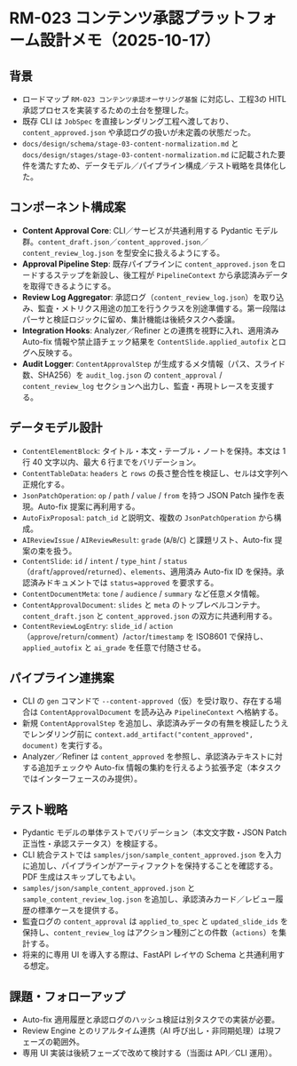 # RM-023 コンテンツ承認プラットフォーム設計メモ（2025-10-17）

## 背景
- ロードマップ `RM-023 コンテンツ承認オーサリング基盤` に対応し、工程3の HITL 承認プロセスを実装するための土台を整理した。
- 既存 CLI は `JobSpec` を直接レンダリング工程へ渡しており、`content_approved.json` や承認ログの扱いが未定義の状態だった。
- `docs/design/schema/stage-03-content-normalization.md` と `docs/design/stages/stage-03-content-normalization.md` に記載された要件を満たすため、データモデル／パイプライン構成／テスト戦略を具体化した。

## コンポーネント構成案
- **Content Approval Core**: CLI／サービスが共通利用する Pydantic モデル群。`content_draft.json`／`content_approved.json`／`content_review_log.json` を型安全に扱えるようにする。
- **Approval Pipeline Step**: 既存パイプラインに `content_approved.json` をロードするステップを新設し、後工程が `PipelineContext` から承認済みデータを取得できるようにする。
- **Review Log Aggregator**: 承認ログ（`content_review_log.json`）を取り込み、監査・メトリクス用途の加工を行うクラスを別途準備する。第一段階はパーサと検証ロジックに留め、集計機能は後続タスクへ委譲。
- **Integration Hooks**: Analyzer／Refiner との連携を視野に入れ、適用済み Auto-fix 情報や禁止語チェック結果を `ContentSlide.applied_autofix` とログへ反映する。
- **Audit Logger**: `ContentApprovalStep` が生成するメタ情報（パス、スライド数、SHA256）を `audit_log.json` の `content_approval` / `content_review_log` セクションへ出力し、監査・再現トレースを支援する。

## データモデル設計
- `ContentElementBlock`: タイトル・本文・テーブル・ノートを保持。本文は 1 行 40 文字以内、最大 6 行までをバリデーション。
- `ContentTableData`: `headers` と `rows` の長さ整合性を検証し、セルは文字列へ正規化する。
- `JsonPatchOperation`: `op` / `path` / `value` / `from` を持つ JSON Patch 操作を表現。Auto-fix 提案に再利用する。
- `AutoFixProposal`: `patch_id` と説明文、複数の `JsonPatchOperation` から構成。
- `AIReviewIssue` / `AIReviewResult`: `grade` (`A`/`B`/`C`) と課題リスト、Auto-fix 提案の束を扱う。
- `ContentSlide`: `id` / `intent` / `type_hint` / `status`（`draft`/`approved`/`returned`）、`elements`、適用済み Auto-fix ID を保持。承認済みドキュメントでは `status=approved` を要求する。
- `ContentDocumentMeta`: `tone` / `audience` / `summary` など任意メタ情報。
- `ContentApprovalDocument`: `slides` と `meta` のトップレベルコンテナ。`content_draft.json` と `content_approved.json` の双方に共通利用する。
- `ContentReviewLogEntry`: `slide_id` / `action`（`approve`/`return`/`comment`）/`actor`/`timestamp` を ISO8601 で保持し、`applied_autofix` と `ai_grade` を任意で付随させる。

## パイプライン連携案
- CLI の `gen` コマンドで `--content-approved`（仮）を受け取り、存在する場合は `ContentApprovalDocument` を読み込み `PipelineContext` へ格納する。
- 新規 `ContentApprovalStep` を追加し、承認済みデータの有無を検証したうえでレンダリング前に `context.add_artifact("content_approved", document)` を実行する。
- Analyzer／Refiner は `content_approved` を参照し、承認済みテキストに対する追加チェックや Auto-fix 情報の集約を行えるよう拡張予定（本タスクではインターフェースのみ提供）。

## テスト戦略
- Pydantic モデルの単体テストでバリデーション（本文文字数・JSON Patch 正当性・承認ステータス）を検証する。
- CLI 統合テストでは `samples/json/sample_content_approved.json` を入力に追加し、パイプラインがアーティファクトを保持することを確認する。PDF 生成はスキップしてもよい。
- `samples/json/sample_content_approved.json` と `sample_content_review_log.json` を追加し、承認済みカード／レビュー履歴の標準ケースを提供する。
- 監査ログの `content_approval` は `applied_to_spec` と `updated_slide_ids` を保持し、`content_review_log` はアクション種別ごとの件数（`actions`）を集計する。
- 将来的に専用 UI を導入する際は、FastAPI レイヤの Schema と共通利用する想定。

## 課題・フォローアップ
- Auto-fix 適用履歴と承認ログのハッシュ検証は別タスクでの実装が必要。
- Review Engine とのリアルタイム連携（AI 呼び出し・非同期処理）は現フェーズの範囲外。
- 専用 UI 実装は後続フェーズで改めて検討する（当面は API／CLI 運用）。
